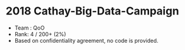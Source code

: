 # 2018 Cathay-Big-Data-Campaign

* Team : QoO
* Rank: 4 / 200+ (2%)
* Based on confidentiality agreement, no code is provided.
